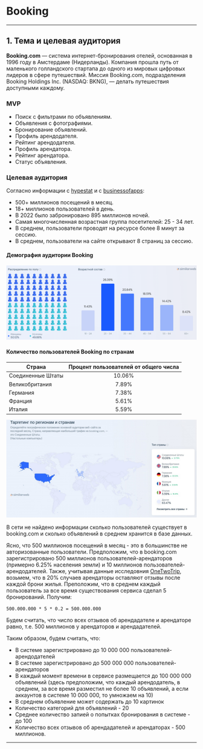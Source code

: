 # Booking

---

## 1. Тема и целевая аудитория

**Booking.com** — система интернет-бронирования отелей, основанная в 1996 году в Амстердаме (Нидерланды).
Компания прошла путь от маленького голландского стартапа до одного из мировых цифровых лидеров в сфере путешествий. Миссия Booking.com, подразделения Booking Holdings Inc. (NASDAQ: BKNG), — делать путешествия доступными каждому.


### MVP

- Поиск с фильтрами по объявлениям.
- Объявления с фотографиями.
- Бронирование объявлений.
- Профиль арендодателя.
- Рейтинг арендодателя.
- Профиль арендатора.
- Рейтинг арендатора.
- Статус объявления.


### Целевая аудитория

Согласно информации с [hypestat](https://hypestat.com/info/booking.com) и с [businessofapps](https://www.businessofapps.com/data/booking-statistics/):

- 500+ миллионов посещений в месяц.
- 18+ миллионов пользователей в день.
- В 2022 было забронировано 895 миллионов ночей.
- Самая многочисленная возрастная группа посетителей: 25 - 34 лет.
- В среднем, пользователи проводят на ресурсе более 8 минут за сессию.
- В среднем, пользователи на сайте открывают 8 страниц за сессию.

#### Демография аудитории Booking

![Демография аудитории Booking](images/image.png)

#### Количество пользователей Booking по странам

| Страна            | Процент пользователей от общего числа |
|-------------------|:-------------------------------------:|
| Соединенные Штаты |                 10.06%                 |
| Великобритания    |                 7.89%                  |
| Германия          |                 7.38%                  |
| Франция           |                 5.61%                  |
| Италия            |                 5.59%                  |

![Количество пользователей Booking по странам](images/booking-users.jpg)

В сети не найдено информации сколько пользователей существует в booking.com и сколько объявлений в среднем хранится в базе данных.

Ясно, что 500 миллионов посещений в месяц - это в большинстве не авторизованные пользователи. Предположим, что в booking.com зарегистрировано 500 миллионов пользователей-арендаторов (примерно 6.25% населения земли) и 10 миллионов пользователей-арендодателей.
Также, учитывая данные исследовния [OneTwoTrip](https://ria.ru/20190913/1558631353.html), возьмем, что в 20% случаев арендаторы оставляют отзывы после каждой брони жилья. Преположим, что в среднем каждый пользователь за все время существования сервиса сделал 5 бронирований. Получим:
```
500.000.000 * 5 * 0.2 = 500.000.000
```
Будем считать, что число всех отзывов об арендадателе и арендаторе равно, т.е. 500 миллионов у арендаторов и арендадателей.

Таким образом, будем считать, что: 
* В системе зарегистрировано до 10 000 000 пользователей-арендодателей
* В системе зарегистрировано до 500 000 000 пользователей-арендаторов
* В каждый момент времени в сервисе размещается до 100 000 000 объявлений (здесь предположим, что каждый арендодатель, в среднем, за все время разместил не более 10 объявлений, а если аккаунтов в системе 10 000 000, то умножаем на 10)
* В среднем объявление может содержать до 10 картинок
* Количество категорий для объявлений - 20
* Среднее количество запией о попытках бронирования в системе - до 100
* Количество всех отзывов об арендадателей и арендаторах - 500 миллионов.

---


